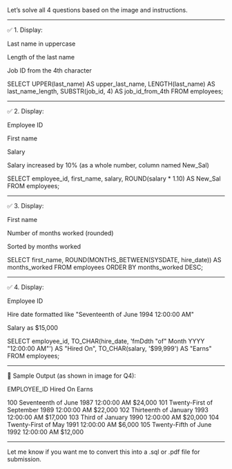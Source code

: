 Let’s solve all 4 questions based on the image and instructions.


---

✅ 1. Display:

Last name in uppercase

Length of the last name

Job ID from the 4th character


SELECT 
    UPPER(last_name) AS upper_last_name,
    LENGTH(last_name) AS last_name_length,
    SUBSTR(job_id, 4) AS job_id_from_4th
FROM employees;


---

✅ 2. Display:

Employee ID

First name

Salary

Salary increased by 10% (as a whole number, column named New_Sal)


SELECT 
    employee_id,
    first_name,
    salary,
    ROUND(salary * 1.10) AS New_Sal
FROM employees;


---

✅ 3. Display:

First name

Number of months worked (rounded)

Sorted by months worked


SELECT 
    first_name,
    ROUND(MONTHS_BETWEEN(SYSDATE, hire_date)) AS months_worked
FROM employees
ORDER BY months_worked DESC;


---

✅ 4. Display:

Employee ID

Hire date formatted like "Seventeenth of June 1994 12:00:00 AM"

Salary as $15,000


SELECT 
    employee_id,
    TO_CHAR(hire_date, 'fmDdth "of" Month YYYY "12:00:00 AM"') AS "Hired On",
    TO_CHAR(salary, '$99,999') AS "Earns"
FROM employees;


---

📌 Sample Output (as shown in image for Q4):

EMPLOYEE_ID	Hired On	Earns

100	Seventeenth of June 1987 12:00:00 AM	$24,000
101	Twenty-First of September 1989 12:00:00 AM	$22,000
102	Thirteenth of January 1993 12:00:00 AM	$17,000
103	Third of January 1990 12:00:00 AM	$20,000
104	Twenty-First of May 1991 12:00:00 AM	$6,000
105	Twenty-Fifth of June 1992 12:00:00 AM	$12,000



---

Let me know if you want me to convert this into a .sql or .pdf file for submission.

